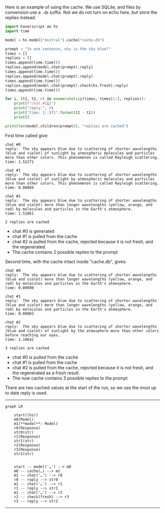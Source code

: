 Here is an example of using the cache. We use SQLite, and files by convension
use a `.db` suffix. Not we do not turn on echo here, but store the replies
instead.

```python
import haverscript as hs
import time

model = hs.model("mistral").cache("cache.db")

prompt = "In one sentence, why is the sky blue?"
times = []
replies = []
times.append(time.time())
replies.append(model.chat(prompt).reply)
times.append(time.time())
replies.append(model.chat(prompt).reply)
times.append(time.time())
replies.append(model.chat(prompt).check(hs.fresh).reply)
times.append(time.time())

for i, (t1, t2, r) in enumerate(zip(times, times[1:], replies)):
    print(f"chat #{i}")
    print("reply:", r)
    print("time: {:.5f}".format(t2 - t1))
    print()

print(len(model.children(prompt)), "replies are cached")

```

First time called give:

```
chat #0
reply:  The sky appears blue due to scattering of shorter wavelengths (blue and violet) of sunlight by atmospheric molecules and particles more than other colors. This phenomenon is called Rayleigh scattering.
time: 1.52271

chat #1
reply:  The sky appears blue due to scattering of shorter wavelengths (blue and violet) of sunlight by atmospheric molecules and particles more than other colors. This phenomenon is called Rayleigh scattering.
time: 0.00004

chat #2
reply:  The sky appears blue due to scattering of shorter wavelengths (blue and violet) more than longer wavelengths (yellow, orange, and red) by molecules and particles in the Earth's atmosphere.
time: 1.51861

2 replies are cached
```

 * chat #0 is generated
 * chat #1 is pulled from the cache
 * chat #2 is pulled from the cache, rejected because it is not fresh, and the regenerated.
 * The cache contains 2 possible replies to the prompt

Second time, with the cache intact inside "cache.db", gives:

```
chat #0
reply:  The sky appears blue due to scattering of shorter wavelengths (blue and violet) more than longer wavelengths (yellow, orange, and red) by molecules and particles in the Earth's atmosphere.
time: 0.00090

chat #1
reply:  The sky appears blue due to scattering of shorter wavelengths (blue and violet) more than longer wavelengths (yellow, orange, and red) by molecules and particles in the Earth's atmosphere.
time: 0.00003

chat #2
reply:  The sky appears blue due to scattering of shorter wavelengths (blue and violet) of sunlight by the atmosphere more than other colors before reaching our eyes.
time: 1.18642

3 replies are cached
```

 * chat #0 is pulled from the cache
 * chat #1 is pulled from the cache
 * chat #2 is pulled from the cache, rejected because it is not fresh, and the regenerated as a fresh result.
 * The now cache contains 3 possible replies to the prompt


There are two cached values at the start of the run, so we use the most up to date reply is used.

----

```mermaid
graph LR

    start((hs))
    m0(Model)
    m1(**model**: Model)
    r0(Response)
    str0(str)
    r1(Response)
    str1(str)
    r2(Response)
    r3(Response)
    str2(str)


    start -- model('…') --> m0
    m0 -- cache(…) --> m1
    m1 -- chat('…') --> r0
    r0 -- reply --> str0
    m1 -- chat('…') --> r1
    r1 -- reply --> str1
    m1 -- chat('…') --> r2
    r2 -- check(fresh) --> r3
    r3 -- reply --> str2

```

----